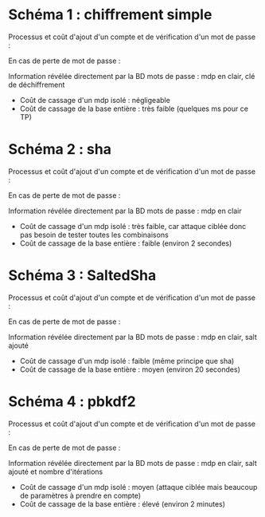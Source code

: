# Schéma 1 : chiffrement simple
Processus et coût d'ajout d'un compte et de vérification d'un mot de passe :

En cas de perte de mot de passe :

Information révélée directement par la BD mots de passe : mdp en clair, clé de déchiffrement

* Coût de cassage d'un mdp isolé : négligeable
* Coût de cassage de la base entière : très faible (quelques ms pour ce TP)

# Schéma 2 : sha
Processus et coût d'ajout d'un compte et de vérification d'un mot de passe :

En cas de perte de mot de passe :

Information révélée directement par la BD mots de passe : mdp en clair

* Coût de cassage d'un mdp isolé : très faible, car attaque ciblée donc pas besoin de tester toutes les combinaisons
* Coût de cassage de la base entière : faible (environ 2 secondes)

# Schéma 3 : SaltedSha
Processus et coût d'ajout d'un compte et de vérification d'un mot de passe :

En cas de perte de mot de passe :

Information révélée directement par la BD mots de passe : mdp en clair, salt ajouté

* Coût de cassage d'un mdp isolé : faible (même principe que sha)
* Coût de cassage de la base entière : moyen (environ 20 secondes)

# Schéma 4 : pbkdf2
Processus et coût d'ajout d'un compte et de vérification d'un mot de passe :

En cas de perte de mot de passe :

Information révélée directement par la BD mots de passe : mdp en clair, salt ajouté et nombre d'itérations

* Coût de cassage d'un mdp isolé : moyen (attaque ciblée mais beaucoup de paramètres à prendre en compte)
* Coût de cassage de la base entière : élevé (environ 2 minutes)
